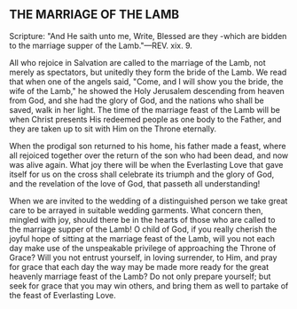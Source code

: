 ## THE MARRIAGE OF THE LAMB ##

Scripture: "And He saith unto me, Write, Blessed are they -which are bidden to the marriage supper of the Lamb."—REV. xix. 9.



All who rejoice in Salvation are called to the marriage of the Lamb, not merely as spectators, but unitedly they form the bride of the Lamb. We read that when one of the angels said, "Come, and I will show you the bride, the wife of the Lamb," he showed the Holy Jerusalem descending from heaven from God, and she had the glory of God, and the nations who shall be saved, walk in her light. The time of the marriage feast of the Lamb will be when Christ presents His redeemed people as one body to the Father, and they are taken up to sit with Him on the Throne eternally.



When the prodigal son returned to his home, his father made a feast, where all rejoiced together over the return of the son who had been dead, and now was alive again. What joy there will be when the Everlasting Love that gave itself for us on the cross shall celebrate its triumph and the glory of God, and the revelation of the love of God, that passeth all understanding!



When we are invited to the wedding of a distinguished person we take great care to be arrayed in suitable wedding garments. What concern then, mingled with joy, should there be in the hearts of those who are called to the marriage supper of the Lamb! O child of God, if you really cherish the joyful hope of sitting at the marriage feast of the Lamb, will you not each day make use of the unspeakable privilege of approaching the Throne of Grace? Will you not entrust yourself, in loving surrender, to Him, and pray for grace that each day the way may be made more ready for the great heavenly marriage feast of the Lamb? Do not only prepare yourself; but seek for grace that you may win others, and bring them as well to partake of the feast of Everlasting Love.

